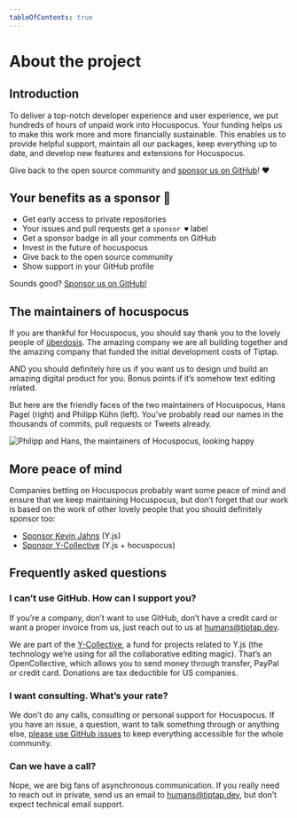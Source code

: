 ```yaml
---
tableOfContents: true
---
```


# About the project

## Introduction
To deliver a top-notch developer experience and user experience, we put hundreds of hours of unpaid work into Hocuspocus. Your funding helps us to make this work more and more financially sustainable. This enables us to provide helpful support, maintain all our packages, keep everything up to date, and develop new features and extensions for Hocuspocus.

Give back to the open source community and [sponsor us on GitHub](https://github.com/sponsors/ueberdosis)! ♥

## Your benefits as a sponsor 💖
* Get early access to private repositories
* Your issues and pull requests get a `sponsor ♥` label
* Get a sponsor badge in all your comments on GitHub
* Invest in the future of hocuspocus
* Give back to the open source community
* Show support in your GitHub profile

Sounds good? [Sponsor us on GitHub!](https://github.com/sponsors/ueberdosis)

## The maintainers of hocuspocus
If you are thankful for Hocuspocus, you should say thank you to the lovely people of [überdosis](https://ueberdosis.io). The amazing company we are all building together and the amazing company that funded the initial development costs of Tiptap.

AND you should definitely hire us if you want us to design und build an amazing digital product for you. Bonus points if it’s somehow text editing related.

But here are the friendly faces of the two maintainers of Hocuspocus, Hans Pagel (right) and Philipp Kühn (left). You’ve probably read our names in the thousands of commits, pull requests or Tweets already.

![Philipp and Hans, the maintainers of Hocuspocus, looking happy](/philipp-and-hans.jpg)

## More peace of mind
Companies betting on Hocuspocus probably want some peace of mind and ensure that we keep maintaining Hocuspocus, but don’t forget that our work is based on the work of other lovely people that you should definitely sponsor too:

* [Sponsor Kevin Jahns](https://github.com/sponsors/dmonad) (Y.js)
* [Sponsor Y-Collective](https://opencollective.com/y-collective) (Y.js + hocuspocus)

## Frequently asked questions

### I can’t use GitHub. How can I support you?
If you’re a company, don’t want to use GitHub, don’t have a credit card or want a proper invoice from us, just reach out to us at [humans@tiptap.dev](mailto:humans@tiptap.dev).

We are part of the [Y-Collective](https://opencollective.com/y-collective), a fund for projects related to Y.js (the technology we’re using for all the collaborative editing magic). That’s an OpenCollective, which allows you to send money through transfer, PayPal or credit card. Donations are tax deductible for US companies.

### I want consulting. What’s your rate?
We don’t do any calls, consulting or personal support for Hocuspocus. If you have an issue, a question, want to talk something through or anything else, [please use GitHub issues](https://github.com/ueberdosis/hocuspocus/issues) to keep everything accessible for the whole community.

### Can we have a call?
Nope, we are big fans of asynchronous communication. If you really need to reach out in private, send us an email to [humans@tiptap.dev](mailto:humans@tiptap.dev), but don’t expect technical email support.

